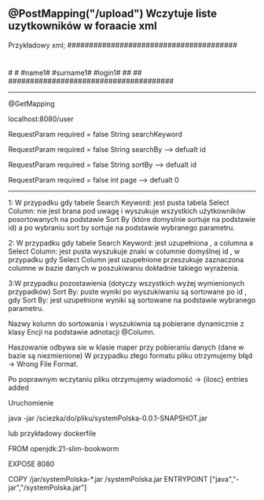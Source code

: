    @PostMapping("/upload")
   Wczytuje liste uzytkowników w foraacie xml 
   ----------------------------------------------------------------------
   Przykładowy xml;
#######################################
#   <users>                            #
#<user>                               #
 #<name>name1</name>#
#<surname>surname1</surname>#
#<login>login1</login>#
#</user>#
#</users>#
######################################

---------------------------------------------------------------

@GetMapping

localhost:8080/user

RequestParam required = false String searchKeyword 

RequestParam required = false  String searchBy  --> defualt id

RequestParam  required = false  String sortBy --> defualt id

RequestParam required = false  int page  --> defualt 0

--------------------------------------------------------------
 1: W przypadku gdy tabele Search Keyword:   jest pusta tabela Select Column:   nie jest brana pod uwagę   i wyszukuje wszystkich użytkowników posortowanych na podstawie Sort By
 (które domyslnie sortuje na podstawie id) a po wybraniu sort by sortuje na podstawie wybranego parametru.


2: W przypadku gdy tabele Search Keyword:   jest uzupełniona , a columna a Select Column:   jest pusta wyszukuje   znaki w columnie domyślnej id ,
w  przypadku gdy Select Column jest uzupełnione  przeszukuje zaznaczona  columne w bazie danych   w poszukiwaniu dokładnie takiego wyrażenia. 

 3:W przypadku pozostawienia (dotyczy  wszystkich  wyżej wymienionych przypadków) Sort By:  puste wyniki po wyszukiwaniu są sortowane po id ,
 gdy Sort By: jest uzupełnione wyniki są sortowane na podstawie wybranego parametru.

Nazwy kolumn do sortowania i wyszukiwnia  są pobierane  dynamicznie z klasy Encji na podstawie adnotacji  @Column.  

Haszowanie odbywa sie w  klasie maper przy pobieraniu danych (dane w bazie są  niezmienione)
W przypadku złego formatu pliku otrzymujemy błąd  -> Wrong File Format.

Po poprawnym wczytaniu pliku otrzymujemy wiadomość  ->     {ilosc} entries added


Uruchomienie 

java -jar /sciezka/do/pliku/systemPolska-0.0.1-SNAPSHOT.jar

lub 
przykładowy dockerfile


FROM   openjdk:21-slim-bookworm

EXPOSE 8080

COPY /jar/systemPolska-*.jar /systemPolska.jar
ENTRYPOINT ["java","-jar","/systemPolska.jar"]
  

